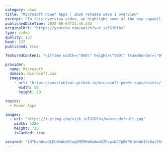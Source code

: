 ```yaml
---
category: news
title: "Microsoft Power Apps | 2020 release wave 1 overview"
excerpt: "In this overview video, we highlight some of the new capabilities included in the latest update to Microsoft Power Apps.      Here are the capabilities covered:     UI enhancements       • Save is always visible       • Chart formatting  Grid user experience enhancements       • Conditional search  "
publishedDateTime: 2020-08-04T21:45:23Z
originalUrl: "https://youtube.com/watch?v=b_ieIGfOlbs"
type: video
quality: 137
heat: 137
published: true

featuredContent: "<iframe width=\"800\" height=\"500\" frameborder=\"0\" src=\"https://www.youtube.com/embed/b_ieIGfOlbs\" allow=\"accelerometer; autoplay; encrypted-media; gyroscope; picture-in-picture\" allowfullscreen></iframe>"

provider:
  name: Microsoft
  domain: microsoft.com
  images:
    - url: "https://smartableai.github.io/microsoft-power-apps/assets/images/organizations/microsoft.com-50x50.jpg"
      width: 50
      height: 50

topics:
  - Power Apps

images:
  - url: "https://i.ytimg.com/vi/b_ieIGfOlbs/maxresdefault.jpg"
    width: 1280
    height: 720
    isCached: true

secured: "iOTksh6veQLEUNhAUdKtug8MEMhWBeAm4KZhvpsN57pBKPklmhWU1ScOqo7XdRzQ75FoN3s7CTpNcQq2jutO0du//EBfisPVeBuYeyVL71nluEU8MiUmnD7c/6kx50aQGARmf3bpLHEe37BoIXGx8qV2XA+qBl4JIIg5d3H/7gv/RT7bIc+N4AD0Tw2lpsfX/mf6qhpymcpB6HegCJgaFgMWrbJFy9MQbuHu9Ccqcf3qhrQH+Mtrp8hnWFSIozzGa1UQZamijESwzXn6h5Oc0Z1cHjVcbXevj5LpFo3NDYC4ISn2FTQBbRxnuXLy09bl3f/WFNiXj2WnL+OsPUERCIUgwmjTqDIOVc/gndkqJK+/lRg2LrMlcvXmcQJs3jj1trFnCe+7rqZF331S3x24ZEpYqasuDBnaBa48aRZP9Xd8f2yiA9bBxePZdSDnDKzi;M9iOwCvx6VSjx76EbJqJiQ=="
---
```


